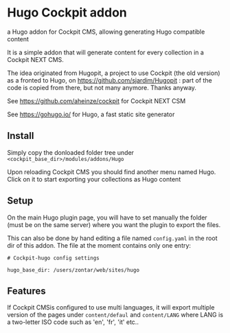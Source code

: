 # Hugo Cockpit addon
a Hugo addon for Cockpit CMS, allowing generating Hugo compatible content

It is a simple addon that will generate content for every collection in a Cockpit NEXT CMS.

The idea originated from Hugopit, a project to use Cockpit (the old version) as a fronted to Hugo, on https://github.com/sjardim/Hugopit : part of the code is copied from there, but not many anymore. Thanks anyway.

See https://github.com/aheinze/cockpit for Cockpit NEXT CSM

See https://gohugo.io/ for Hugo, a fast static site generator

## Install 

Simply copy the donloaded folder tree under 
`<cockpit_base_dir>/modules/addons/Hugo`

Upon reloading Cockpit CMS you should find another menu named Hugo. 
Click on it to start exporting your collections as Hugo content


## Setup

On the main Hugo plugin page, you will have to set manually the folder (must be on the same server) where
you want the plugin to export the files.

This can also be done by hand editing a file named `config.yaml` in the root dir of this addon.
The file at the moment contains only one entry:

    # Cockpit-hugo config settings
    
    hugo_base_dir: /users/zontar/web/sites/hugo




## Features

If Cockpit CMSis configured to use multi languages, it will export multiple version of the pages under 
`content/defaul` and `content/LANG` where LANG is a two-letter ISO code such as 'en', 'fr', 'it' etc..
